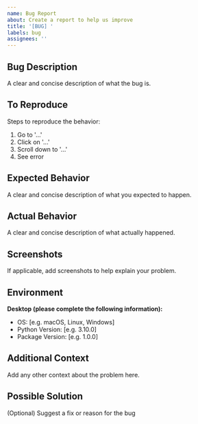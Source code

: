 ```yaml
---
name: Bug Report
about: Create a report to help us improve
title: '[BUG] '
labels: bug
assignees: ''
---
```


## Bug Description
A clear and concise description of what the bug is.

## To Reproduce
Steps to reproduce the behavior:
1. Go to '...'
2. Click on '...'
3. Scroll down to '...'
4. See error

## Expected Behavior
A clear and concise description of what you expected to happen.

## Actual Behavior
A clear and concise description of what actually happened.

## Screenshots
If applicable, add screenshots to help explain your problem.

## Environment
**Desktop (please complete the following information):**
- OS: [e.g. macOS, Linux, Windows]
- Python Version: [e.g. 3.10.0]
- Package Version: [e.g. 1.0.0]

## Additional Context
Add any other context about the problem here.

## Possible Solution
(Optional) Suggest a fix or reason for the bug
